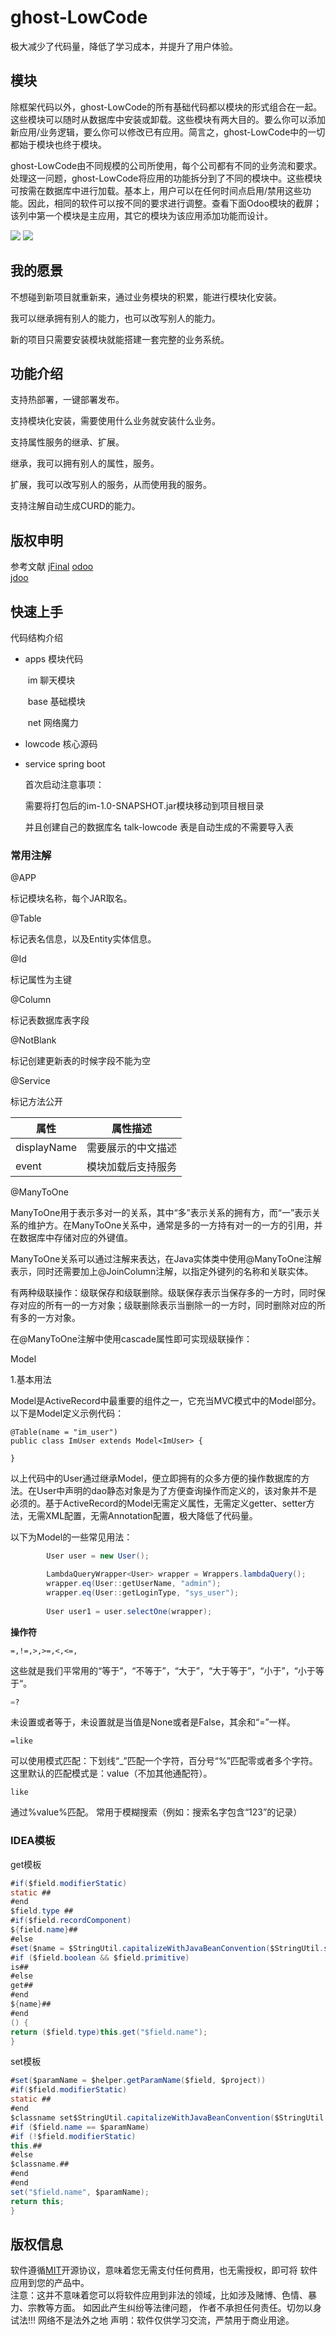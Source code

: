 # ghost-LowCode

极大减少了代码量，降低了学习成本，并提升了用户体验。


## 模块
除框架代码以外，ghost-LowCode的所有基础代码都以模块的形式组合在一起。这些模块可以随时从数据库中安装或卸载。这些模块有两大目的。要么你可以添加新应用/业务逻辑，要么你可以修改已有应用。简言之，ghost-LowCode中的一切都始于模块也终于模块。

ghost-LowCode由不同规模的公司所使用，每个公司都有不同的业务流和要求。处理这一问题，ghost-LowCode将应用的功能拆分到了不同的模块中。这些模块可按需在数据库中进行加载。基本上，用户可以在任何时间点启用/禁用这些功能。因此，相同的软件可以按不同的要求进行调整。查看下面Odoo模块的截屏；该列中第一个模块是主应用，其它的模块为该应用添加功能而设计。

![](/WX20240622-112011@2x.png)
![](/WX20240623-165744@2x.png)


## 我的愿景

不想碰到新项目就重新来，通过业务模块的积累，能进行模块化安装。

我可以继承拥有别人的能力，也可以改写别人的能力。

新的项目只需要安装模块就能搭建一套完整的业务系统。

## 功能介绍

支持热部署，一键部署发布。

支持模块化安装，需要使用什么业务就安装什么业务。

支持属性服务的继承、扩展。

继承，我可以拥有别人的属性，服务。

扩展，我可以改写别人的服务，从而使用我的服务。

支持注解自动生成CURD的能力。


## 版权申明

参考文献
[jFinal](https://github.com/jfinal/jfinal.git) 
[odoo](https://github.com/odoo/odoo.git)  
[jdoo](https://github.com/CSharpStudio/Jdoo.git)



## 快速上手

代码结构介绍

- apps 模块代码

  ​		im 聊天模块

  ​		base 基础模块

  ​		net  网络魔力

- lowcode 核心源码
- service spring boot

  首次启动注意事项：

  需要将打包后的im-1.0-SNAPSHOT.jar模块移动到项目根目录

  并且创建自己的数据库名 talk-lowcode 表是自动生成的不需要导入表

### 常用注解

@APP

标记模块名称，每个JAR取名。

@Table

标记表名信息，以及Entity实体信息。

@Id

标记属性为主键

@Column

标记表数据库表字段

@NotBlank

标记创建更新表的时候字段不能为空

@Service

标记方法公开

| 属性        | 属性描述           |
| ----------- | ------------------ |
| displayName | 需要展示的中文描述 |
| event       | 模块加载后支持服务 |

@ManyToOne

ManyToOne用于表示多对一的关系，其中“多”表示关系的拥有方，而“一”表示关系的维护方。在ManyToOne关系中，通常是多的一方持有对一的一方的引用，并在数据库中存储对应的外键值。

ManyToOne关系可以通过注解来表达，在Java实体类中使用@ManyToOne注解表示，同时还需要加上@JoinColumn注解，以指定外键列的名称和关联实体。

有两种级联操作：级联保存和级联删除。级联保存表示当保存多的一方时，同时保存对应的所有一的一方对象；级联删除表示当删除一的一方时，同时删除对应的所有多的一方对象。

在@ManyToOne注解中使用cascade属性即可实现级联操作：



Model

1.基本用法

  Model是ActiveRecord中最重要的组件之一，它充当MVC模式中的Model部分。以下是Model定义示例代码：

```    Model是ActiveRecord中最重要的组件之一，它充当MVC模式中的Model部分。以下是Model定义示例代码：
@Table(name = "im_user")
public class ImUser extends Model<ImUser> {

}
```

  以上代码中的User通过继承Model，便立即拥有的众多方便的操作数据库的方法。在User中声明的dao静态对象是为了方便查询操作而定义的，该对象并不是必须的。基于ActiveRecord的Model无需定义属性，无需定义getter、setter方法，无需XML配置，无需Annotation配置，极大降低了代码量。

  以下为Model的一些常见用法：

```java
        User user = new User();

        LambdaQueryWrapper<User> wrapper = Wrappers.lambdaQuery();
        wrapper.eq(User::getUserName, "admin");
        wrapper.eq(User::getLoginType, "sys_user");
        
        User user1 = user.selectOne(wrapper);
```



**操作符**

```text
=,!=,>,>=,<,<=, 
```

这些就是我们平常用的“等于”，“不等于”，“大于”，“大于等于”，“小于”，“小于等于“。

```python
=?
```

未设置或者等于，未设置就是当值是None或者是False，其余和“=”一样。

```text
=like
```

可以使用模式匹配：下划线“_”匹配一个字符，百分号“%”匹配零或者多个字符。 这里默认的匹配模式是：value（不加其他通配符）。

```text
like
```

通过%value%匹配。 常用于模糊搜索（例如：搜索名字包含“123”的记录）


### IDEA模板
get模板
```java
#if($field.modifierStatic)
static ##
#end
$field.type ##
#if($field.recordComponent)
${field.name}##
#else
#set($name = $StringUtil.capitalizeWithJavaBeanConvention($StringUtil.sanitizeJavaIdentifier($helper.getPropertyName($field, $project))))
#if ($field.boolean && $field.primitive)
is##
#else
get##
#end
${name}##
#end
() {
return ($field.type)this.get("$field.name");
}
```
set模板
```java
#set($paramName = $helper.getParamName($field, $project))
#if($field.modifierStatic)
static ##
#end
$classname set$StringUtil.capitalizeWithJavaBeanConvention($StringUtil.sanitizeJavaIdentifier($helper.getPropertyName($field, $project)))($field.type $paramName) {
#if ($field.name == $paramName)
#if (!$field.modifierStatic)
this.##
#else
$classname.##
#end
#end
set("$field.name", $paramName);
return this;
}
```
## 版权信息

软件遵循[MIT](https://baike.baidu.com/item/MIT/10772952)开源协议，意味着您无需支付任何费用，也无需授权，即可将 软件应用到您的产品中。  
注意：这并不意味着您可以将软件应用到非法的领域，比如涉及赌博、色情、暴力、宗教等方面。
如因此产生纠纷等法律问题， 作者不承担任何责任。切勿以身试法!!! 网络不是法外之地
声明：软件仅供学习交流，严禁用于商业用途。



